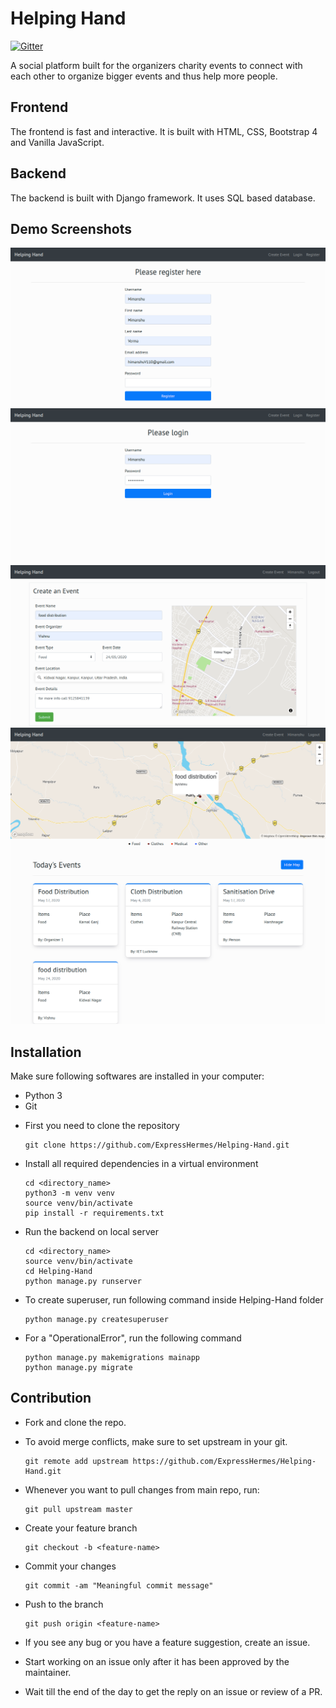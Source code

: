 # Helping Hand
[![Gitter](https://badges.gitter.im/ExpressHermesOSC/Helping-Hand.svg)](https://gitter.im/ExpressHermesOSC/Helping-Hand?utm_source=badge&utm_medium=badge&utm_campaign=pr-badge)

A social platform built for the organizers charity events to connect with each other to organize bigger events and thus help more people.  

## Frontend
The frontend is fast and interactive. It is built with HTML, CSS, Bootstrap 4 and Vanilla JavaScript.

## Backend
The backend is built with Django framework. It uses SQL based database.

## Demo Screenshots
![Register page](https://github.com/ExpressHermes/Helping-Hand/blob/master/preview/register%20page.png)
![Login page](https://github.com/ExpressHermes/Helping-Hand/blob/master/preview/login%20page.png)
![Event creation page](https://github.com/ExpressHermes/Helping-Hand/blob/master/preview/create%20event.png)
![Events List page](https://github.com/ExpressHermes/Helping-Hand/blob/master/preview/events%20list.png)

## Installation
Make sure following softwares are installed in your computer:
* Python 3
* Git

- First you need to clone the repository
  ```
  git clone https://github.com/ExpressHermes/Helping-Hand.git
  ```

- Install all required dependencies in a virtual environment
  ```
  cd <directory_name>
  python3 -m venv venv
  source venv/bin/activate
  pip install -r requirements.txt
  ```

- Run the backend on local server
  ```
  cd <directory_name>
  source venv/bin/activate
  cd Helping-Hand
  python manage.py runserver
  ```

- To create superuser, run following command inside Helping-Hand folder
  ```
  python manage.py createsuperuser
  ```


- For a "OperationalError", run the following command
  ```
  python manage.py makemigrations mainapp
  python manage.py migrate
  ```

## Contribution
- Fork and clone the repo.  
- To avoid merge conflicts, make sure to set upstream in your git.
    ```
    git remote add upstream https://github.com/ExpressHermes/Helping-Hand.git
    ```
- Whenever you want to pull changes from main repo, run:
    ```
    git pull upstream master
    ```
- Create your feature branch
    ```
    git checkout -b <feature-name>
    ```
- Commit your changes
    ```
    git commit -am "Meaningful commit message"
    ```
- Push to the branch
    ```
    git push origin <feature-name>
    ```

- If you see any bug or you have a feature suggestion, create an issue.
- Start working on an issue only after it has been approved by the maintainer.
- Wait till the end of the day to get the reply on an issue or review of a PR.
